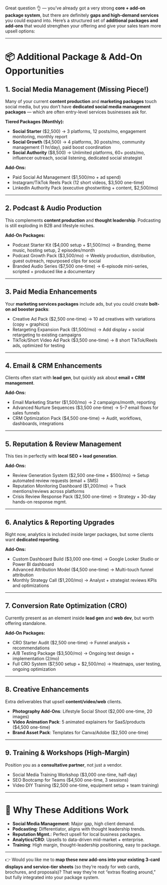 Great question 👌 — you’ve already got a very strong **core + add-on package system**, but there are definitely **gaps and high-demand services** you could expand into. Here’s a structured set of **additional packages and add-ons** that would strengthen your offering and give your sales team more upsell options:

---

# 📦 Additional Package & Add-On Opportunities

## 1. Social Media Management (Missing Piece!)

Many of your current **content production** and **marketing packages** touch social media, but you don’t have **dedicated social media management packages** — which are often entry-level services businesses ask for.

**Tiered Packages (Monthly):**

* **Social Starter** (\$2,500) → 3 platforms, 12 posts/mo, engagement monitoring, monthly report
* **Social Growth** (\$4,500) → 4 platforms, 30 posts/mo, community management (1 hr/day), paid boost coordination
* **Social Authority** (\$8,500) → Unlimited platforms, 60+ posts/mo, influencer outreach, social listening, dedicated social strategist

**Add-Ons:**

* Paid Social Ad Management (\$1,500/mo + ad spend)
* Instagram/TikTok Reels Pack (12 short videos, \$3,500 one-time)
* LinkedIn Authority Pack (executive ghostwriting + content, \$2,500/mo)

---

## 2. Podcast & Audio Production

This complements **content production** and **thought leadership**. Podcasting is still exploding in B2B and lifestyle niches.

**Add-On Packages:**

* Podcast Starter Kit (\$4,000 setup + \$1,500/mo) → Branding, theme music, hosting setup, 2 episodes/month
* Podcast Growth Pack (\$3,500/mo) → Weekly production, distribution, guest outreach, repurposed clips for social
* Branded Audio Series (\$7,500 one-time) → 6-episode mini-series, scripted + produced like a documentary

---

## 3. Paid Media Enhancements

Your **marketing services packages** include ads, but you could create **bolt-on ad booster packs**:

* Creative Ad Pack (\$2,500 one-time) → 10 ad creatives with variations (copy + graphics)
* Retargeting Expansion Pack (\$1,500/mo) → Add display + social retargeting to existing campaigns
* TikTok/Short Video Ad Pack (\$3,500 one-time) → 8 short TikTok/Reels ads, optimized for testing

---

## 4. Email & CRM Enhancements

Clients often start with **lead gen**, but quickly ask about **email + CRM management**.

**Add-Ons:**

* Email Marketing Starter (\$1,500/mo) → 2 campaigns/month, reporting
* Advanced Nurture Sequences (\$3,500 one-time) → 5–7 email flows for sales funnels
* CRM Optimization Pack (\$4,500 one-time) → Audit, workflows, dashboards, integrations

---

## 5. Reputation & Review Management

This ties in perfectly with **local SEO + lead generation**.

**Add-Ons:**

* Review Generation System (\$2,500 one-time + \$500/mo) → Setup automated review requests (email + SMS)
* Reputation Monitoring Dashboard (\$1,200/mo) → Track mentions/reviews across platforms
* Crisis Review Response Pack (\$2,500 one-time) → Strategy + 30-day hands-on response mgmt.

---

## 6. Analytics & Reporting Upgrades

Right now, analytics is included inside larger packages, but some clients want **dedicated reporting**.

**Add-Ons:**

* Custom Dashboard Build (\$3,000 one-time) → Google Looker Studio or Power BI dashboard
* Advanced Attribution Model (\$4,500 one-time) → Multi-touch funnel attribution
* Monthly Strategy Call (\$1,200/mo) → Analyst + strategist reviews KPIs and optimizations

---

## 7. Conversion Rate Optimization (CRO)

Currently present as an element inside **lead gen** and **web dev**, but worth offering standalone.

**Add-On Packages:**

* CRO Starter Audit (\$2,500 one-time) → Funnel analysis + recommendations
* A/B Testing Package (\$3,500/mo) → Ongoing test design + implementation (2/mo)
* Full CRO System (\$7,500 setup + \$2,500/mo) → Heatmaps, user testing, ongoing optimization

---

## 8. Creative Enhancements

Extra deliverables that upsell **content/video/web** clients.

* **Photography Add-Ons**: Lifestyle Social Shoot (\$2,000 one-time, 20 images)
* **Video Animation Pack**: 5 animated explainers for SaaS/products (\$4,500 one-time)
* **Brand Asset Pack**: Templates for Canva/Adobe (\$2,500 one-time)

---

## 9. Training & Workshops (High-Margin)

Position you as a **consultative partner**, not just a vendor.

* Social Media Training Workshop (\$3,000 one-time, half-day)
* SEO Bootcamp for Teams (\$4,500 one-time, 3 sessions)
* Video DIY Training (\$2,500 one-time, equipment setup + team training)

---

# 🧩 Why These Additions Work

* **Social Media Management**: Major gap, high client demand.
* **Podcasting**: Differentiator, aligns with thought leadership trends.
* **Reputation Mgmt.**: Perfect upsell for local business packages.
* **Analytics/CRO**: Upsells to data-driven mid-market + enterprise.
* **Training**: High margin, thought-leadership positioning, easy to package.

---

👉 Would you like me to **map these new add-ons into your existing 3-card displays and service-tier sheets** (so they’re ready for web cards, brochures, and proposals)? That way they’re not “extras floating around,” but fully integrated into your package system.

